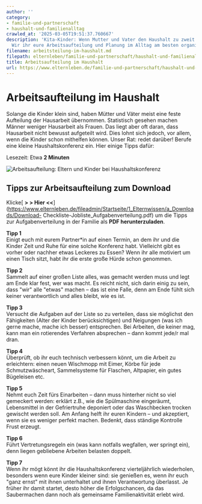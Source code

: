 ```yaml
---
author: ''
category:
- familie-und-partnerschaft
- haushalt-und-familienalltag
crawled_at: '2025-03-05T19:51:37.760667'
description: 'Kita-Kinder: Wenn Mutter und Vater den Haushalt zu zweit schaffen müssen.
  Wir ihr eure Arbeitsaufteilung und Planung im Alltag am besten organisieren könnt.'
filename: arbeitsteilung-im-haushalt.md
filepath: elternleben/familie-und-partnerschaft/haushalt-und-familienalltag/arbeitsteilung-im-haushalt.md
title: Arbeitsaufteilung im Haushalt
url: https://www.elternleben.de/familie-und-partnerschaft/haushalt-und-familienalltag/arbeitsteilung-im-haushalt/
---
```


#  Arbeitsaufteilung im Haushalt

Solange die Kinder klein sind, haben Mütter und Väter meist eine feste
Aufteilung der Hausarbeit übernommen. Statistisch gesehen machen Männer
weniger Hausarbeit als Frauen. Das liegt aber oft daran, dass Hausarbeit nicht
bewusst aufgeteilt wird. Dies lohnt sich jedoch, vor allem, wenn die Kinder
schon mithelfen können. Unser Rat: redet darüber! Berufe eine kleine
Haushaltskonferenz ein. Hier einige Tipps dafür:

Lesezeit: Etwa **2 Minuten**

![Arbeitsaufteilung: Eltern und Kinder bei
Haushaltskonferenz](/fileadmin/_processed_/7/2/csm_Tipps_fuer_Arbeitsaufteilung_Haushaltskonferenz_1015377372.jpg)

##  Tipps zur Arbeitsaufteilung zum Download

Klicke[ **> > Hier
<<**](https://www.elternleben.de/fileadmin/Startseite/1_Elternwissen/a_Downloads/Download-
Checkliste-Jobliste_Aufgabenverteilung.pdf) um die Tipps zur
Aufgabenverteilung in der Familie als **PDF herunterzuladen**.

**Tipp 1**  
Einigt euch mit eurem Partner*in auf einen Termin, an dem ihr und die Kinder
Zeit und Ruhe für eine solche Konferenz habt. Vielleicht gibt es vorher oder
nachher etwas Leckeres zu Essen? Wenn ihr alle motiviert um einen Tisch sitzt,
habt ihr die erste große Hürde schon genommen.

**Tipp 2**  
Sammelt auf einer großen Liste alles, was gemacht werden muss und legt am Ende
klar fest, wer was macht. Es reicht nicht, sich darin einig zu sein, dass
"wir" alle "etwas" machen – das ist eine Falle, denn am Ende fühlt sich keiner
verantwortlich und alles bleibt, wie es ist.

**Tipp 3**  
Versucht die Aufgaben auf der Liste so zu verteilen, dass sie möglichst den
Fähigkeiten (Alter der Kinder berücksichtigen) und Neigungen (was ich gerne
mache, mache ich besser) entsprechen. Bei Arbeiten, die keiner mag, kann man
ein rotierendes Verfahren absprechen – dann kommt jede/r mal dran.

**Tipp 4**  
Überprüft, ob ihr euch technisch verbessern könnt, um die Arbeit zu
erleichtern: einen neuen Wischmopp mit Eimer, Körbe für jede Schmutzwäscheart,
Sammelsysteme für Flaschen, Altpapier, ein gutes Bügeleisen etc.

**Tipp 5**  
Nehmt euch Zeit fürs Einarbeiten – dann muss hinterher nicht so viel gemeckert
werden: erklärt z.B., wie die Spülmaschine eingeräumt, Lebensmittel in der
Gefriertruhe deponiert oder das Waschbecken trocken gewischt werden soll. Am
Anfang helft ihr euren Kindern – und akzeptiert, wenn sie es weniger perfekt
machen. Bedenkt, dass ständige Kontrolle Frust erzeugt.

**Tipp 6**  
Führt Vertretungsregeln ein (was kann notfalls wegfallen, wer springt ein),
denn liegen gebliebene Arbeiten belasten doppelt.

**Tipp 7**  
Wenn ihr mögt könnt ihr die Haushaltskonferenz vierteljährlich wiederholen,
besonders wenn eure Kinder kleiner sind: sie genießen es, wenn ihr euch "ganz
ernst" mit ihnen unterhaltet und ihnen Verantwortung überlasst. Je früher ihr
damit startet, desto höher die Erfolgschancen, da das Saubermachen dann noch
als gemeinsame Familienaktivität erlebt wird.

